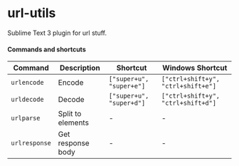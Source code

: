# url-utils

Sublime Text 3 plugin for url stuff.

#### Commands and shortcuts

|Command|Description|Shortcut|Windows Shortcut|
|---|---|---|---|
|`urlencode`|Encode|`["super+u", "super+e"]`|`["ctrl+shift+y", "ctrl+shift+e"]`|
|`urldecode`|Decode|`["super+u", "super+d"]`|`["ctrl+shift+y", "ctrl+shift+d"]`|
|`urlparse`|Split to elements|-|-|
|`urlresponse`|Get response body|-|-|


